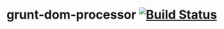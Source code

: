 # grunt-dom-processor [![Build Status](https://travis-ci.org/BenjaminEckardt/grunt-dom-processor.svg?branch=master)](https://travis-ci.org/BenjaminEckardt/grunt-dom-processor)
